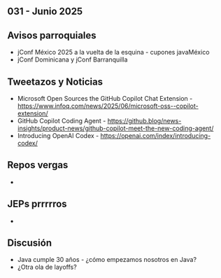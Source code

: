 031 - Junio 2025
--

## Avisos parroquiales
* jConf México 2025 a la vuelta de la esquina - cupones javaMéxico
* jConf Dominicana y jConf Barranquilla

## Tweetazos y Noticias
* Microsoft Open Sources the GitHub Copilot Chat Extension - https://www.infoq.com/news/2025/06/microsoft-oss--copilot-extension/
* GitHub Copilot Coding Agent - https://github.blog/news-insights/product-news/github-copilot-meet-the-new-coding-agent/
* Introducing OpenAI Codex - https://openai.com/index/introducing-codex/

## Repos vergas

*

## JEPs prrrrros

*

## Discusión
* Java cumple 30 años - ¿cómo empezamos nosotros en Java?
* ¿Otra ola de layoffs?
